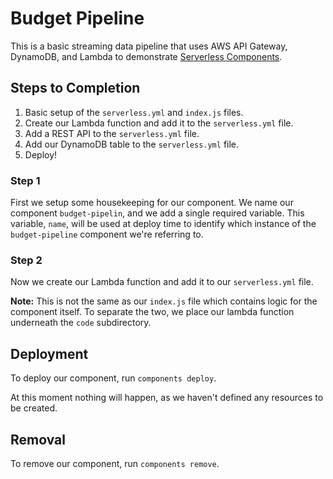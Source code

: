 # Budget Pipeline

This is a basic streaming data pipeline that uses AWS API Gateway, DynamoDB, and
Lambda to demonstrate [Serverless Components](https://github.com/serverless/components).

## Steps to Completion
1. Basic setup of the `serverless.yml` and `index.js` files.
2. Create our Lambda function and add it to the `serverless.yml` file.
3. Add a REST API to the `serverless.yml` file.
4. Add our DynamoDB table to the `serverless.yml` file.
5. Deploy!

### Step 1
First we setup some housekeeping for our component. We name our component `budget-pipelin`,
and we add a single required variable. This variable, `name`, will be used at deploy
time to identify which instance of the `budget-pipeline` component we're referring to.

### Step 2
Now we create our Lambda function and add it to our `serverless.yml` file.

**Note:** This is not the same as our `index.js` file which contains logic for the 
component itself. To separate the two, we place our lambda function underneath the
`code` subdirectory.

## Deployment
To deploy our component, run `components deploy`.

At this moment nothing will happen, as we haven't defined any resources to be created.

## Removal
To remove our component, run `components remove`.
